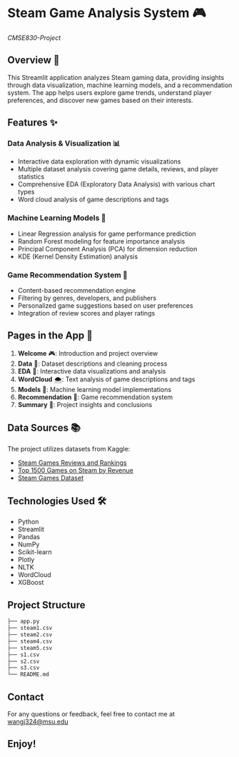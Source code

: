 # Steam Game Analysis System 🎮

*CMSE830-Project*

## Overview 🌟
This Streamlit application analyzes Steam gaming data, providing insights through data visualization, machine learning models, and a recommendation system. The app helps users explore game trends, understand player preferences, and discover new games based on their interests.

## Features ✨

### Data Analysis & Visualization 📊
- Interactive data exploration with dynamic visualizations
- Multiple dataset analysis covering game details, reviews, and player statistics
- Comprehensive EDA (Exploratory Data Analysis) with various chart types
- Word cloud analysis of game descriptions and tags

### Machine Learning Models 🤖
- Linear Regression analysis for game performance prediction
- Random Forest modeling for feature importance analysis
- Principal Component Analysis (PCA) for dimension reduction
- KDE (Kernel Density Estimation) analysis

### Game Recommendation System 🎯
- Content-based recommendation engine
- Filtering by genres, developers, and publishers
- Personalized game suggestions based on user preferences
- Integration of review scores and player ratings

## Pages in the App 📑
1. **Welcome** 🎮: Introduction and project overview
2. **Data** 🌈: Dataset descriptions and cleaning process
3. **EDA** 🌷: Interactive data visualizations and analysis
4. **WordCloud** 🌨️: Text analysis of game descriptions and tags
5. **Models** 🏈: Machine learning model implementations
6. **Recommendation** 🎯: Game recommendation system
7. **Summary** 🍩: Project insights and conclusions

## Data Sources 📚
The project utilizes datasets from Kaggle:
- [Steam Games Reviews and Rankings](https://www.kaggle.com/datasets/mohamedtarek01234/steam-games-reviews-and-rankings)
- [Top 1500 Games on Steam by Revenue](https://www.kaggle.com/datasets/alicemtopcu/top-1500-games-on-steam-by-revenue-09-09-2024)
- [Steam Games Dataset](https://www.kaggle.com/datasets/wajihulhassan369/steam-games-dataset)

## Technologies Used 🛠️
- Python
- Streamlit
- Pandas
- NumPy
- Scikit-learn
- Plotly
- NLTK
- WordCloud
- XGBoost

## **Project Structure**

```bash
├── app.py               
├── steam1.csv           
├── steam2.csv           
├── steam4.csv          
├── steam5.csv          
├── s1.csv                
├── s2.csv               
├── s3.csv              
└── README.md
```
## **Contact**

For any questions or feedback, feel free to contact me at wangj324@msu.edu

Enjoy!
---
